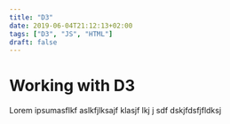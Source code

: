 ```yaml
---
title: "D3"
date: 2019-06-04T21:12:13+02:00
tags: ["D3", "JS", "HTML"]
draft: false
---
```


# Working with D3

Lorem ipsumasflkf aslkfjlksajf klasjf lkj j sdf dskjfdsfjfldksj